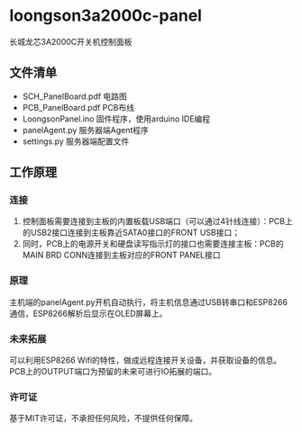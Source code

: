 # loongson3a2000c-panel
长城龙芯3A2000C开关机控制面板

## 文件清单

* SCH_PanelBoard.pdf 电路图
* PCB_PanelBoard.pdf PCB布线
* LoongsonPanel.ino 固件程序，使用arduino IDE编程
* panelAgent.py 服务器端Agent程序
* settings.py 服务器端配置文件

## 工作原理

### 连接

1. 控制面板需要连接到主板的内置板载USB端口（可以通过4针线连接）：PCB上的USB2接口连接到主板靠近SATA0接口的FRONT USB接口；
2. 同时，PCB上的电源开关和硬盘读写指示灯的接口也需要连接主板：PCB的MAIN BRD CONN连接到主板对应的FRONT PANEL接口

### 原理

主机端的panelAgent.py开机自动执行，将主机信息通过USB转串口和ESP8266通信，ESP8266解析后显示在OLED屏幕上。

### 未来拓展

可以利用ESP8266 Wifi的特性，做成远程连接开关设备，并获取设备的信息。PCB上的OUTPUT端口为预留的未来可进行IO拓展的端口。

### 许可证

基于MIT许可证，不承担任何风险，不提供任何保障。
